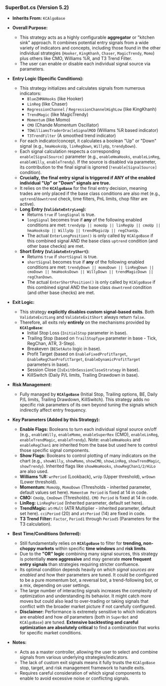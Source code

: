 ### SuperBot.cs (Version 5.2)

*   **Inherits From:** `KCAlgoBase`

*   **Overall Purpose:**
    *   This strategy acts as a highly configurable **aggregator** or "kitchen sink" approach. It combines potential entry signals from a wide variety of indicators and concepts, including those found in the other individual strategies (`Hooker`, `KingKhanh`, `Chaser`, `MagicTrendy`, `Momo`) plus others like CMO, Williams %R, and T3 Trend Filter.
    *   The user can enable or disable each individual signal source via parameters.

*   **Entry Logic (Specific Conditions):**
    *   This strategy initializes and calculates signals from numerous indicators:
        *   `BlueZHMAHooks` (like Hooker)
        *   `LinReg` (like Chaser)
        *   `RegressionChannel` / `RegressionChannelHighLow` (like KingKhanh)
        *   `TrendMagic` (like MagicTrendy)
        *   `Momentum` (like Momo)
        *   `CMO` (Chande Momentum Oscillator)
        *   `TOWilliamsTraderOracleSignalMOD` (Williams %R based indicator)
        *   `T3TrendFilter` (A smoothed trend indicator)
    *   For each indicator/concept, it calculates a boolean "Up" or "Down" signal (e.g., `hmaHooksUp`, `linRegDown`, `WillyUp`, `trendyDown`).
    *   Each signal calculation respects a corresponding `enable[SignalSource]` parameter (e.g., `enableHmaHooks`, `enableLinReg`, `enableWilly`, `enableTrendy`). If the source is disabled via parameter, its contribution to the final signal is ignored (`!enable[SignalSource]` condition).
    *   **Crucially, the final entry signal is triggered if ANY of the enabled individual "Up" or "Down" signals are true.**
    *   It relies on the **`KCAlgoBase`** for the final entry decision, meaning trades are only placed if the base class conditions are also met (e.g., `uptrend`/`downtrend` check, time filters, PnL limits, chop filter are active).
    *   **Long Entry (`ValidateEntryLong`):**
        *   Returns `true` if `longSignal` is true.
        *   `longSignal` becomes true if **any** of the following enabled conditions are met: `trendyUp || momoUp || linRegUp || cmoUp || hmaHooksUp || WillyUp || trendMagicUp || regChanUp`.
        *   The actual `EnterLongPosition()` is only called by `KCAlgoBase` if this combined signal AND the base class `uptrend` condition (and other base checks) are met.
    *   **Short Entry (`ValidateEntryShort`):**
        *   Returns `true` if `shortSignal` is true.
        *   `shortSignal` becomes true if **any** of the following enabled conditions are met: `trendyDown || momoDown || linRegDown || cmoDown || hmaHooksDown || WillyDown || trendMagicDown || regChanDown`.
        *   The actual `EnterShortPosition()` is only called by `KCAlgoBase` if this combined signal AND the base class `downtrend` condition (and other base checks) are met.

*   **Exit Logic:**
    *   This strategy **explicitly disables custom signal-based exits**. Both `ValidateExitLong` and `ValidateExitShort` always return `false`.
    *   Therefore, all exits rely **entirely** on the mechanisms provided by **`KCAlgoBase`**:
        *   Initial Stop Loss (`InitialStop` parameter in base).
        *   Trailing Stop (based on `TrailStopType` parameter in base - Tick, RegChan, ATR, 3-Step).
        *   Breakeven (`BESetAuto` logic in base).
        *   Profit Target (based on `EnableFixedProfitTarget`, `EnableRegChanProfitTarget`, `EnableDynamicProfitTarget` parameters in base).
        *   Session Close (`IsExitOnSessionCloseStrategy` in base).
        *   KillSwitch (Daily P/L limits, Trailing Drawdown in base).

*   **Risk Management:**
    *   Fully managed by **`KCAlgoBase`** (Initial Stop, Trailing options, BE, Daily P/L limits, Trailing Drawdown, KillSwitch). This strategy adds no specific risk parameters of its own beyond tuning the signals which indirectly affect entry frequency.

*   **Key Parameters (Added by this Strategy):**
    *   **Enable Flags:** Booleans to turn each individual signal source on/off (e.g., `enableWilly`, `enableMomo`, `enableSuperRex` (CMO), `enableLinReg`, `enableTrendMagic`, `enableTrendy`). Note: `enableHmaHooks` and `enableRegChan1` are inherited from the base but used here to control those specific signal components.
    *   **Show Flags:** Booleans to control plotting of many indicators on the chart (e.g., `showWilly`, `showMomo`, `showCMO`, `showLinReg`, `showTrendMagic`, `showTrendy`). Inherited flags like `showHmaHooks`, `showRegChan1/2/HiLo` are also used.
    *   **Williams %R:** `wrPeriod` (Lookback), `wrUp` (Upper threshold), `wrDown` (Lower threshold).
    *   **Momentum:** `MomoUp`, `MomoDown` (Thresholds - inherited parameter, default values set here). `Momentum Period` is fixed at 14 in code.
    *   **CMO:** `CmoUp`, `CmoDown` (Thresholds). `CMO Period` is fixed at 14 in code.
    *   **LinReg:** `LinRegPeriod` (Inherited parameter, default set here).
    *   **TrendMagic:** `atrMult` (ATR Multiplier - inherited parameter, default set here). `cciPeriod` (20) and `atrPeriod` (14) are fixed in code.
    *   **T3 Trend Filter:** `Factor`, `Period1` through `Period5` (Parameters for the T3 calculation).

*   **Best Time/Conditions (Inferred):**
    *   Still fundamentally relies on **`KCAlgoBase`** to filter for **trending, non-choppy markets** within specific **time windows** and **risk limits**.
    *   Due to the **"OR" logic** combining many signal sources, this strategy is potentially **more aggressive** and may generate **more frequent entry signals** than strategies requiring stricter confluence.
    *   Its optimal condition depends heavily on *which signal sources are enabled* and how their parameters are tuned. It could be configured to be a pure momentum bot, a reversal bot, a trend-following bot, or a mix, depending on user settings.
    *   The large number of interacting signals increases the complexity of optimization and understanding its behavior. It might catch more moves but could also lead to over-trading or taking signals that conflict with the broader market picture if not carefully configured.
    *   **Disclaimer:** Performance is extremely sensitive to which indicators are enabled and how *all* parameters (both in `SuperBot` and `KCAlgoBase`) are tuned. **Extensive backtesting and careful optimization are absolutely critical** to find a combination that works for specific market conditions.

*   **Notes:**
    *   Acts as a master controller, allowing the user to select and combine signals from various underlying strategies/indicators.
    *   The lack of custom exit signals means it fully trusts the `KCAlgoBase` stop, target, and risk management framework to handle exits.
    *   Requires careful consideration of which signal components to enable to avoid excessive noise or conflicting signals.
